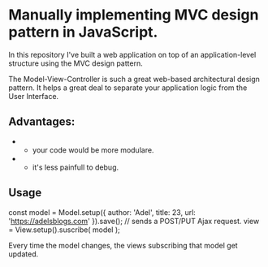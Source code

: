 # Manually implementing MVC design pattern in JavaScript.

In this repository I've built a web application on top of an application-level structure using the MVC design pattern.

The Model-View-Controller is such a great web-based architectural design pattern. It helps a great deal to separate your application logic from the User Interface.

## Advantages:
- + your code would be more modulare.
- + it's less painfull to debug.

## Usage

const
	model = Model.setup({
		author: 'Adel',
		title: 23,
		url: 'https://adelsblogs.com'
	}).save(); // sends a POST/PUT Ajax request.
	view = View.setup().suscribe( model );

Every time the model changes, the views subscribing that model get updated.
